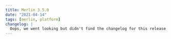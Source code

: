 ```yaml
---
title: Merlin 3.5.0
date: "2021-04-14"
tags: [merlin, platform]
changelog: |
  Oops, we went looking but didn't find the changelog for this release 🙈
---
```

